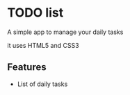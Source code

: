 # TODO list
A simple app to manage your daily tasks

it uses HTML5 and CSS3
## Features
* List of daily tasks